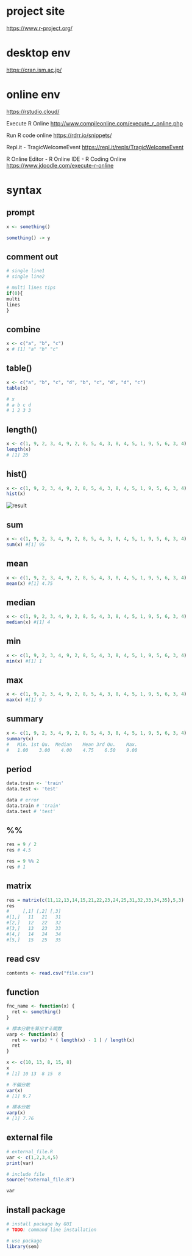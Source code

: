 # project site

https://www.r-project.org/

# desktop env

https://cran.ism.ac.jp/

# online env

https://rstudio.cloud/

Execute R Online http://www.compileonline.com/execute_r_online.php

Run R code online https://rdrr.io/snippets/

Repl.it - TragicWelcomeEvent https://repl.it/repls/TragicWelcomeEvent

R Online Editor - R Online IDE - R Coding Online https://www.jdoodle.com/execute-r-online



# syntax

## prompt
```r
x <- something()

something() -> y
```

## comment out
```r
# single line1
# single line2

# multi lines tips
if(0){
multi
lines
}
```

## combine
```r
x <- c("a", "b", "c")
x # [1] "a" "b" "c"
```

## table()
```r
x <- c("a", "b", "c", "d", "b", "c", "d", "d", "c")
table(x)

# x
# a b c d 
# 1 2 3 3 
```

## length()
```r
x <- c(1, 9, 2, 3, 4, 9, 2, 8, 5, 4, 3, 8, 4, 5, 1, 9, 5, 6, 3, 4)
length(x)
# [1] 20
```

## hist()
```r
x <- c(1, 9, 2, 3, 4, 9, 2, 8, 5, 4, 3, 8, 4, 5, 1, 9, 5, 6, 3, 4)
hist(x)
```
![result](https://i.gyazo.com/757c7fe79e03169699be18249ec1cf5a.png)

## sum
```r
x <- c(1, 9, 2, 3, 4, 9, 2, 8, 5, 4, 3, 8, 4, 5, 1, 9, 5, 6, 3, 4)
sum(x) #[1] 95
```

## mean
```r
x <- c(1, 9, 2, 3, 4, 9, 2, 8, 5, 4, 3, 8, 4, 5, 1, 9, 5, 6, 3, 4)
mean(x) #[1] 4.75
```

## median
```r
x <- c(1, 9, 2, 3, 4, 9, 2, 8, 5, 4, 3, 8, 4, 5, 1, 9, 5, 6, 3, 4)
median(x) #[1] 4
```

## min
```r
x <- c(1, 9, 2, 3, 4, 9, 2, 8, 5, 4, 3, 8, 4, 5, 1, 9, 5, 6, 3, 4)
min(x) #[1] 1
```

## max
```r
x <- c(1, 9, 2, 3, 4, 9, 2, 8, 5, 4, 3, 8, 4, 5, 1, 9, 5, 6, 3, 4)
max(x) #[1] 9
```

## summary
```r
x <- c(1, 9, 2, 3, 4, 9, 2, 8, 5, 4, 3, 8, 4, 5, 1, 9, 5, 6, 3, 4)
summary(x)
#   Min. 1st Qu.  Median    Mean 3rd Qu.    Max. 
#   1.00    3.00    4.00    4.75    6.50    9.00 
```

## period
```r
data.train <- 'train'
data.test <- 'test'

data # error
data.train # 'train'
data.test # 'test'
```


## %%
```r
res = 9 / 2
res # 4.5

res = 9 %% 2
res # 1
```

## matrix

```r
res = matrix(c(11,12,13,14,15,21,22,23,24,25,31,32,33,34,35),5,3)
res
#     [,1] [,2] [,3]
#[1,]   11   21   31
#[2,]   12   22   32
#[3,]   13   23   33
#[4,]   14   24   34
#[5,]   15   25   35
```

## read csv
```r
contents <- read.csv("file.csv")
```

## function
```r
fnc_name <- function(x) {
  ret <- something()
}
```

```r
# 標本分散を算出する関数
varp <- function(x) {
  ret <- var(x) * ( length(x) - 1 ) / length(x)
  ret
}

x <- c(10, 13, 8, 15, 8)
x
# [1] 10 13  8 15  8

# 不偏分散
var(x)
# [1] 9.7

# 標本分散
varp(x)
# [1] 7.76
```

## external file
```r
# external_file.R
var <- c(1,2,3,4,5)
print(var)
```

```r
# include file
source("external_file.R")

var

```

## install package

```r
# install package by GUI
# TODO: command line installation

# use package
library(sem)
```
